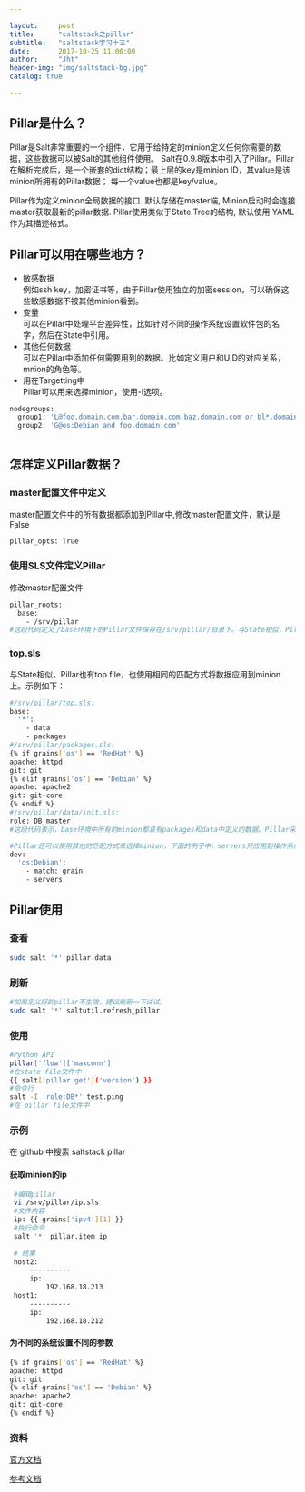 ```yaml
---

layout:     post
title:      "saltstack之pillar"
subtitle:   "saltstack学习十三"
date:       2017-10-25 11:00:00
author:     "Jht"
header-img: "img/saltstack-bg.jpg"
catalog: true

---
```


## Pillar是什么？

Pillar是Salt非常重要的一个组件，它用于给特定的minion定义任何你需要的数据，这些数据可以被Salt的其他组件使用。
Salt在0.9.8版本中引入了Pillar。Pillar在解析完成后，是一个嵌套的dict结构；最上层的key是minion ID，其value是该minion所拥有的Pillar数据；
每一个value也都是key/value。

Pillar作为定义minion全局数据的接口. 默认存储在master端, Minion启动时会连接master获取最新的pillar数据. Pillar使用类似于State Tree的结构, 
默认使用 YAML 作为其描述格式。

## Pillar可以用在哪些地方？

- 敏感数据<br/>例如ssh key，加密证书等，由于Pillar使用独立的加密session，可以确保这些敏感数据不被其他minion看到。
- 变量<br/>可以在Pillar中处理平台差异性，比如针对不同的操作系统设置软件包的名字，然后在State中引用。
- 其他任何数据<br/>可以在Pillar中添加任何需要用到的数据。比如定义用户和UID的对应关系，mnion的角色等。
- 用在Targetting中<br/>Pillar可以用来选择minion，使用-I选项。

```bash
nodegroups:
  group1: 'L@foo.domain.com,bar.domain.com,baz.domain.com or bl*.domain.com'
  group2: 'G@os:Debian and foo.domain.com'
  
```

## 怎样定义Pillar数据？

### master配置文件中定义

master配置文件中的所有数据都添加到Pillar中,修改master配置文件，默认是False

```bash
pillar_opts: True
```

### 使用SLS文件定义Pillar

修改master配置文件

```bash
pillar_roots:
  base:
    - /srv/pillar
#这段代码定义了base环境下的Pillar文件保存在/srv/pillar/目录下。与State相似，Pillar也有top file，也使用相同的匹配方式将数据应用到minion上。示例如下：
```

### top.sls

与State相似，Pillar也有top file，也使用相同的匹配方式将数据应用到minion上。示例如下：

```bash
#/srv/pillar/top.sls:
base:
  '*':
    - data
    - packages
#/srv/pillar/packages.sls: 
{% if grains['os'] == 'RedHat' %}
apache: httpd
git: git
{% elif grains['os'] == 'Debian' %}
apache: apache2
git: git-core
{% endif %}
#/srv/pillar/data/init.sls:
role: DB_master
#这段代码表示，base环境中所有的minion都具有packages和data中定义的数据。Pillar采用与file server相同的文件映射方式，在本例中，packages映射到文件/srv/pillar/packages.sls，data映射到/srv/pillar/data/init.sls。注意key与value要用冒号加空格分隔，没有空格的话将解析失败。

#Pillar还可以使用其他的匹配方式来选择minion，下面的例子中，servers只应用到操作系统是Debain的机器：
dev:
  'os:Debian':
    - match: grain
    - servers

```


## Pillar使用

### 查看

```bash
sudo salt '*' pillar.data
```

### 刷新

```bash
#如果定义好的pillar不生效，建议刷新一下试试。
sudo salt '*' saltutil.refresh_pillar
```

### 使用

```bash
#Python API
pillar['flow']['maxconn']
#在state file文件中
{{ salt['pillar.get']('version') }}
#命令行
salt -I 'role:DB*' test.ping
#在 pillar file文件中
```

### 示例

在 github 中搜索 saltstack pillar

#### 获取minion的ip

```bash
 #编辑pillar 
 vi /srv/pillar/ip.sls
 #文件内容
 ip: {{ grains['ipv4'][1] }}
 #执行命令 
 salt '*' pillar.item ip
 
 # 结果
 host2:
     ----------
     ip:
         192.168.18.213
 host1:
     ----------
     ip:
         192.168.18.212

```
#### 为不同的系统设置不同的参数

```bash
{% if grains['os'] == 'RedHat' %}
apache: httpd
git: git
{% elif grains['os'] == 'Debian' %}
apache: apache2
git: git-core
{% endif %}
```

### 资料

[官方文档](https://docs.saltstack.com/en/latest/ref/pillar/index.html)

[参考文档](http://www.ituring.com.cn/article/42398)



